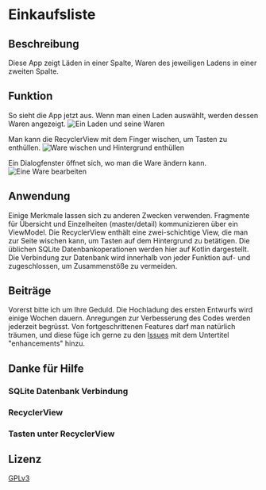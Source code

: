 # Einkaufsliste

## Beschreibung
Diese App zeigt Läden in einer Spalte, Waren des jeweiligen Ladens in einer zweiten Spalte.

## Funktion
So sieht die App jetzt aus.
Wenn man einen Laden auswählt, werden dessen Waren angezeigt.
![Ein Laden und seine Waren](ReadmeUnterstützung/Laden_und_seine_Waren.jpg)

Man kann die RecyclerView mit dem Finger wischen, um Tasten zu enthüllen.
![Ware wischen und Hintergrund enthüllen](ReadmeUnterstützung/Ware_wischen.jpg)

Ein Dialogfenster öffnet sich, wo man die Ware ändern kann.
![Eine Ware bearbeiten](ReadmeUnterstützung/Ware_bearbeiten.jpg)


## Anwendung
Einige Merkmale lassen sich zu anderen Zwecken verwenden.
    Fragmente für Übersicht und Einzelheiten (master/detail) kommunizieren über ein ViewModel.
    Die RecyclerView enthält eine zwei-schichtige View, die man zur Seite wischen kann, um Tasten auf dem Hintergrund zu betätigen. 
    Die üblichen SQLite Datenbankoperationen werden hier auf Kotlin dargestellt. Die Verbindung zur Datenbank wird
    innerhalb von jeder Funktion auf- und zugeschlossen, um Zusammenstöße zu vermeiden.

## Beiträge
Vorerst bitte ich um Ihre Geduld. Die Hochladung des ersten Entwurfs wird einige Wochen dauern. Anregungen zur Verbesserung 
des Codes werden jederzeit begrüsst. Von fortgeschrittenen Features darf man natürlich träumen, und diese füge ich gerne 
zu den [Issues](https://github.com/Galajda/Einkaufsliste/issues?q=is%3Aopen+is%3Aissue+label%3Aenhancement) mit dem Untertitel "enhancements" hinzu.


## Danke für Hilfe
  ### SQLite Datenbank Verbindung
  
  ### RecyclerView
  
  ### Tasten unter RecyclerView
  
## Lizenz
[GPLv3](https://github.com/Galajda/Einkaufsliste/blob/master/LICENSE)

